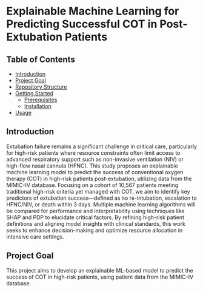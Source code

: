 # Explainable Machine Learning for Predicting Successful COT in Post-Extubation Patients

## Table of Contents

- [Introduction](#introduction)
- [Project Goal](#project-goal)
- [Repository Structure](#repository-structure)
- [Getting Started](#getting-started)
  - [Prerequisites](#prerequisites)
  - [Installation](#installation)
- [Usage](#usage)

## Introduction

Extubation failure remains a significant challenge in critical care, particularly for high-risk patients where resource constraints often limit access to advanced respiratory support such as non-invasive ventilation (NIV) or high-flow nasal cannula (HFNC). This study proposes an explainable machine learning model to predict the success of conventional oxygen therapy (COT) in high-risk patients post-extubation, utilizing data from the MIMIC-IV database. Focusing on a cohort of 10,567 patients meeting traditional high-risk criteria yet managed with COT, we aim to identify key predictors of extubation success—defined as no re-intubation, escalation to HFNC/NIV, or death within 3 days. Multiple machine learning algorithms will be compared for performance and interpretability using techniques like SHAP and PDP to elucidate critical factors. By refining high-risk patient definitions and aligning model insights with clinical standards, this work seeks to enhance decision-making and optimize resource allocation in intensive care settings.

## Project Goal

This project aims to develop an explainable ML-based model to predict the success of COT in high-risk patients, using patient data from the MIMIC-IV database.
